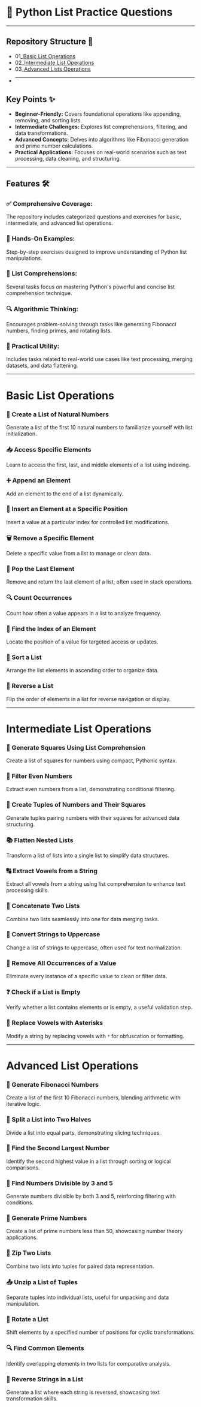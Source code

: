 # 📝 Python List Practice Questions  

---
## Repository Structure 📂
- 01_[Basic List Operations](https://github.com/Ahad-mirza/python-list/tree/main/01_Basic%20List%20Operations)
-  02_[Intermediate List Operations](https://github.com/Ahad-mirza/Python-List/tree/main/02_Intermediate%20list%20Operations)
- 03_[Advanced Lists Operations](https://github.com/Ahad-mirza/Python-List/tree/main/03_Advanced%20list%20Operations)
- 
  ---
  
## **Key Points** ✨  

- **Beginner-Friendly:** Covers foundational operations like appending, removing, and sorting lists.  
- **Intermediate Challenges:** Explores list comprehensions, filtering, and data transformations.  
- **Advanced Concepts:** Delves into algorithms like Fibonacci generation and prime number calculations.  
- **Practical Applications:** Focuses on real-world scenarios such as text processing, data cleaning, and structuring.  

---

## **Features** 🛠️  

### ✅ **Comprehensive Coverage:**  
The repository includes categorized questions and exercises for basic, intermediate, and advanced list operations.  

### 🔄 **Hands-On Examples:**  
Step-by-step exercises designed to improve understanding of Python list manipulations.  

### 🚀 **List Comprehensions:**  
Several tasks focus on mastering Python's powerful and concise list comprehension technique.  

### 🔍 **Algorithmic Thinking:**  
Encourages problem-solving through tasks like generating Fibonacci numbers, finding primes, and rotating lists.  

### 🌟 **Practical Utility:**  
Includes tasks related to real-world use cases like text processing, merging datasets, and data flattening.  

---
# **Basic List Operations**  

### 🔢 Create a List of Natural Numbers  
Generate a list of the first 10 natural numbers to familiarize yourself with list initialization.  

### 📥 Access Specific Elements  
Learn to access the first, last, and middle elements of a list using indexing.  

### ➕ Append an Element  
Add an element to the end of a list dynamically.  

### 📌 Insert an Element at a Specific Position  
Insert a value at a particular index for controlled list modifications.  

### 🗑️ Remove a Specific Element  
Delete a specific value from a list to manage or clean data.  

### 🚮 Pop the Last Element  
Remove and return the last element of a list, often used in stack operations.  

### 🔍 Count Occurrences  
Count how often a value appears in a list to analyze frequency.  

### 📍 Find the Index of an Element  
Locate the position of a value for targeted access or updates.  

### 🔄 Sort a List  
Arrange the list elements in ascending order to organize data.  

### 🔄 Reverse a List  
Flip the order of elements in a list for reverse navigation or display.  

---

# **Intermediate List Operations**  

### 🧮 Generate Squares Using List Comprehension  
Create a list of squares for numbers using compact, Pythonic syntax.  

### 🔢 Filter Even Numbers  
Extract even numbers from a list, demonstrating conditional filtering.  

### 🔄 Create Tuples of Numbers and Their Squares  
Generate tuples pairing numbers with their squares for advanced data structuring.  

### 📚 Flatten Nested Lists  
Transform a list of lists into a single list to simplify data structures.  

### 🔠 Extract Vowels from a String  
Extract all vowels from a string using list comprehension to enhance text processing skills.  

### 🔗 Concatenate Two Lists  
Combine two lists seamlessly into one for data merging tasks.  

### 🔡 Convert Strings to Uppercase  
Change a list of strings to uppercase, often used for text normalization.  

### 🚫 Remove All Occurrences of a Value  
Eliminate every instance of a specific value to clean or filter data.  

### ❓ Check if a List is Empty  
Verify whether a list contains elements or is empty, a useful validation step.  

### 🌟 Replace Vowels with Asterisks  
Modify a string by replacing vowels with `*` for obfuscation or formatting.  

---

# **Advanced List Operations**  

### 🔢 Generate Fibonacci Numbers  
Create a list of the first 10 Fibonacci numbers, blending arithmetic with iterative logic.  

### 📄 Split a List into Two Halves  
Divide a list into equal parts, demonstrating slicing techniques.  

### 🥈 Find the Second Largest Number  
Identify the second highest value in a list through sorting or logical comparisons.  

### 🌟 Find Numbers Divisible by 3 and 5  
Generate numbers divisible by both 3 and 5, reinforcing filtering with conditions.  

### 🔢 Generate Prime Numbers  
Create a list of prime numbers less than 50, showcasing number theory applications.  

### 🔗 Zip Two Lists  
Combine two lists into tuples for paired data representation.  

### 📤 Unzip a List of Tuples  
Separate tuples into individual lists, useful for unpacking and data manipulation.  

### 🔄 Rotate a List  
Shift elements by a specified number of positions for cyclic transformations.  

### 🔍 Find Common Elements  
Identify overlapping elements in two lists for comparative analysis.  

### 🔄 Reverse Strings in a List  
Generate a list where each string is reversed, showcasing text transformation skills.  
